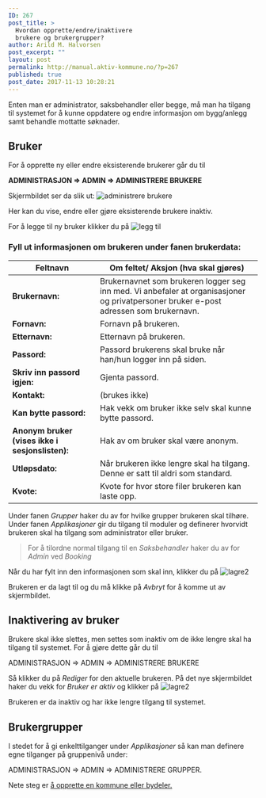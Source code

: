 ```yaml
---
ID: 267
post_title: >
  Hvordan opprette/endre/inaktivere
  brukere og brukergrupper?
author: Arild M. Halvorsen
post_excerpt: ""
layout: post
permalink: http://manual.aktiv-kommune.no/?p=267
published: true
post_date: 2017-11-13 10:28:21
---
```

Enten man er administrator, saksbehandler eller begge, må man ha tilgang til systemet for å kunne oppdatere og endre informasjon om bygg/anlegg samt behandle mottatte søknader.  

## Bruker

For å opprette ny eller endre eksisterende brukerer går du til

<strong>ADMINISTRASJON => ADMIN => ADMINISTRERE BRUKERE</strong> 

Skjermbildet ser da slik ut: 
![administrere brukere](http://manual.aktiv-kommune.no/wp-content/uploads/2018/02/brukereogbrukergrupper.png)

Her kan du vise, endre eller gjøre eksisterende brukere inaktiv. 

For å legge til ny bruker klikker du på
![legg til](http://manual.aktiv-kommune.no/wp-content/uploads/2017/12/leggtil.png)

### Fyll ut informasjonen om brukeren under fanen brukerdata:
**Feltnavn**| Om feltet/ Aksjon (hva skal gjøres)
----------------|--------------------------------------
**Brukernavn:** |Brukernavnet som brukeren logger seg inn med. Vi anbefaler at organisasjoner og privatpersoner bruker e-post adressen som brukernavn.
**Fornavn:** |Fornavn på brukeren.
**Etternavn:** |Etternavn på brukeren.
**Passord:** |Passord brukerens skal bruke når han/hun logger inn på siden.
**Skriv inn passord igjen:** |Gjenta passord.
**Kontakt:**| (brukes ikke)
**Kan bytte passord:** |Hak vekk om bruker ikke selv skal kunne bytte passord.
**Anonym bruker (vises ikke i sesjonslisten):** |Hak av om bruker skal være anonym. 
**Utløpsdato:** |Når brukeren ikke lengre skal ha tilgang. Denne er satt til aldri som standard. 
**Kvote:** |Kvote for hvor store filer brukeren kan laste opp. 

Under fanen *Grupper* haker du av for hvilke grupper brukeren skal tilhøre. 
Under fanen *Applikasjoner* gir du tilgang til moduler og definerer hvorvidt brukeren skal ha tilgang som administrator eller bruker. 
> For å tilordne normal tilgang til en *Saksbehandler* haker du av for *Admin* ved *Booking*

Når du har fylt inn den informasjonen som skal inn, klikker du på 
![lagre2](http://manual.aktiv-kommune.no/wp-content/uploads/2017/12/lagre2.png)

Brukeren er da lagt til og du må klikke på *Avbryt* for å komme ut av skjermbildet. 

## Inaktivering av bruker

Brukere skal ikke slettes, men settes som inaktiv om de ikke lengre skal ha tilgang til systemet. For å gjøre dette går du til 

ADMINISTRASJON => ADMIN => ADMINISTRERE BRUKERE 

Så klikker du på *Rediger* for den aktuelle brukeren. På det nye skjermbildet haker du vekk for *Bruker er aktiv* og klikker på 
![lagre2](http://manual.aktiv-kommune.no/wp-content/uploads/2017/12/lagre2.png)

Brukeren er da inaktiv og har ikke lengre tilgang til systemet.

## Brukergrupper

I stedet for å gi enkelttilganger under *Applikasjoner* så kan man definere egne tilganger på gruppenivå under: 

ADMINISTRASJON => ADMIN => ADMINISTRERE GRUPPER.


Nete steg er [å opprette en kommune eller bydeler.](https://manual.aktiv-kommune.no/?p=291)